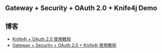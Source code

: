 ## Gateway + Security + OAuth 2.0 + Knife4j Demo

## 博客

- [Knife4j + OAuth 2.0 使用教程](https://www.techgrow.cn/posts/e2246230.html#5、Knife4j-整合-OAuth2-0)
- [Gateway + Security + OAuth 2.0 + Knife4j 使用教程](https://www.techgrow.cn/posts/2cb9090c.html#2、Gateway-Security-OAuth-2-0-Knife4j)